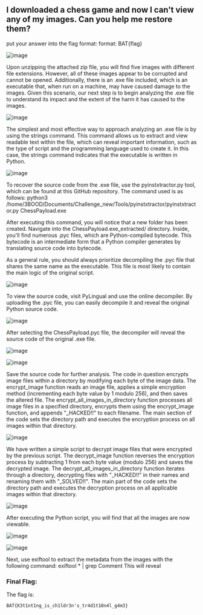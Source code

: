 ## I downloaded a chess game and now I can't view any of my images. Can you help me restore them?
put your answer into the flag format: format: BAT{flag}

![image](https://github.com/user-attachments/assets/3d257104-978e-4001-9fac-be17e98d2443)

Upon unzipping the attached zip file, you will find five images with different file extensions. However, all of these images appear to be corrupted and cannot be opened. Additionally, there is an .exe file included, which is an executable that, when run on a machine, may have caused damage to the images. Given this scenario, our next step is to begin analyzing the .exe file to understand its impact and the extent of the harm it has caused to the images.

![image](https://github.com/user-attachments/assets/74ab8851-6e69-4781-aa6f-c2f02efc911d)

The simplest and most effective way to approach analyzing an .exe file is by using the strings command. This command allows us to extract and view readable text within the file, which can reveal important information, such as the type of script and the programming language used to create it. In this case, the strings command indicates that the executable is written in Python.

![image](https://github.com/user-attachments/assets/f86ce526-ae83-4f82-871d-a5762dbcae92)

To recover the source code from the .exe file, use the pyinstxtractor.py tool, which can be found at this GitHub repository. The command used is as follows: python3 /home/3BOOD/Documents/Challenge_new/Tools/pyinstxtractor/pyinstxtractor.py ChessPayload.exe

After executing this command, you will notice that a new folder has been created. Navigate into the ChessPayload.exe_extracted/ directory. Inside, you'll find numerous .pyc files, which are Python-compiled bytecode. This bytecode is an intermediate form that a Python compiler generates by translating source code into bytecode.

As a general rule, you should always prioritize decompiling the .pyc file that shares the same name as the executable. This file is most likely to contain the main logic of the original script.

![image](https://github.com/user-attachments/assets/63afc344-95b2-4bf4-b885-e030972ae640)

To view the source code, visit PyLingual and use the online decompiler. By uploading the .pyc file, you can easily decompile it and reveal the original Python source code.

![image](https://github.com/user-attachments/assets/dfeee268-6b1b-4cf3-9922-3b7a1f5c89dc)

After selecting the ChessPayload.pyc file, the decompiler will reveal the source code of the original .exe file.

![image](https://github.com/user-attachments/assets/c42bbe49-93b9-4e78-b16a-c2af3c20ca37)

![image](https://github.com/user-attachments/assets/97496436-d765-4600-b879-4b8a2528ec42)

Save the source code for further analysis. The code in question encrypts image files within a directory by modifying each byte of the image data. The encrypt_image function reads an image file, applies a simple encryption method (incrementing each byte value by 1 modulo 256), and then saves the altered file. The encrypt_all_images_in_directory function processes all image files in a specified directory, encrypts them using the encrypt_image function, and appends "_HACKED!!" to each filename. The main section of the code sets the directory path and executes the encryption process on all images within that directory.

![image](https://github.com/user-attachments/assets/6e2ed28c-92b2-4be4-8f3e-04640154947b)

We have written a simple script to decrypt image files that were encrypted by the previous script. The decrypt_image function reverses the encryption process by subtracting 1 from each byte value (modulo 256) and saves the decrypted image. The decrypt_all_images_in_directory function iterates through a directory, decrypting files with "_HACKED!!" in their names and renaming them with "_SOLVED!!". The main part of the code sets the directory path and executes the decryption process on all applicable images within that directory.

![image](https://github.com/user-attachments/assets/9020aac9-f153-4b09-bd4b-e177abd3fcf2)

After executing the Python script, you will find that all the images are now viewable.

![image](https://github.com/user-attachments/assets/ee048a61-1903-4b72-a7f8-30733aeca1ea)

![image](https://github.com/user-attachments/assets/bd394c36-fb7e-4b45-ae3f-59229c466467)

Next, use exiftool to extract the metadata from the images with the following command: exiftool * | grep Comment This will reveal 

### Final Flag:
The flag is:

`BAT{K3t1nt1ng_is_ch1ldr3n's_tr4d1t10n4l_g4m3}‎`
